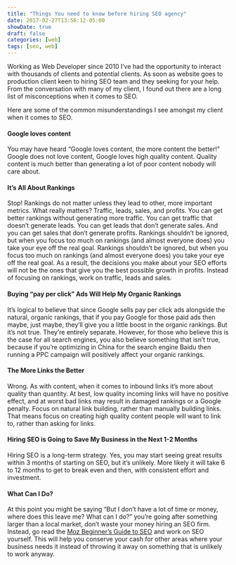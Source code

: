 ```yaml
---
title: "Things You need to know before hiring SEO agency"
date: 2017-02-27T13:56:12-05:00
showDate: true
draft: false
categories: [web]
tags: [seo, web]
---
```

Working as Web Developer since 2010 I’ve had the opportunity to interact with thousands of clients and potential clients. As soon as website goes to production client keen to hiring SEO team and they seeking for your help. From the conversation with many of my client, I found out there are a long list of misconceptions when it comes to SEO.

Here are some of the common misunderstandings I see amongst my client when it comes to SEO.

#### Google loves content

You may have heard “Google loves content, the more content the better!” Google does not love content, Google loves high quality content. Quality content is much better than generating a lot of poor content nobody will care about.

#### It’s All About Rankings

Stop! Rankings do not matter unless they lead to other, more important metrics. What really matters? Traffic, leads, sales, and profits. You can get better rankings without generating more traffic. You can get traffic that doesn’t generate leads. You can get leads that don’t generate sales. And you can get sales that don’t generate profits. Rankings shouldn’t be ignored, but when you focus too much on rankings (and almost everyone does) you take your eye off the real goal. Rankings shouldn’t be ignored, but when you focus too much on rankings (and almost everyone does) you take your eye off the real goal. As a result, the decisions you make about your SEO efforts will not be the ones that give you the best possible growth in profits. Instead of focusing on rankings, work on traffic, leads and sales.

#### Buying “pay per click” Ads Will Help My Organic Rankings

It’s logical to believe that since Google sells pay per click ads alongside the natural, organic rankings, that if you pay Google for those paid ads then maybe, just maybe, they’ll give you a little boost in the organic rankings. But it’s not true. They’re entirely separate. However, for those who believe this is the case for all search engines, you also believe something that isn’t true, because if you’re optimizing in China for the search engine Baidu then running a PPC campaign will positively affect your organic rankings.

#### The More Links the Better

Wrong. As with content, when it comes to inbound links it’s more about quality than quantity. At best, low quality incoming links will have no positive effect, and at worst bad links may result in damaged rankings or a Google penalty. Focus on natural link building, rather than manually building links. That means focus on creating high quality content people will want to link to, rather than asking for links.

#### Hiring SEO is Going to Save My Business in the Next 1-2 Months

Hiring SEO is a long-term strategy. Yes, you may start seeing great results within 3 months of starting on SEO, but it’s unlikely. More likely it will take 6 to 12 months to get to break even and then, with consistent effort and investment.

#### What Can I Do?

At this point you might be saying “But I don’t have a lot of time or money, where does this leave me? What can I do?” you’re going after something larger than a local market, don’t waste your money hiring an SEO firm. Instead, go read the [Moz Beginner’s Guide to SEO](http://moz.com/beginners-guide-to-seo) and work on SEO yourself. This will help you conserve your cash for other areas where your business needs it instead of throwing it away on something that is unlikely to work anyway.

